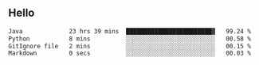 ## Hello
<!--START_SECTION:waka-->

```txt
Java             23 hrs 39 mins  ████████████████████████▓   99.24 %
Python           8 mins          ░░░░░░░░░░░░░░░░░░░░░░░░░   00.58 %
GitIgnore file   2 mins          ░░░░░░░░░░░░░░░░░░░░░░░░░   00.15 %
Markdown         0 secs          ░░░░░░░░░░░░░░░░░░░░░░░░░   00.03 %
```

<!--END_SECTION:waka-->
